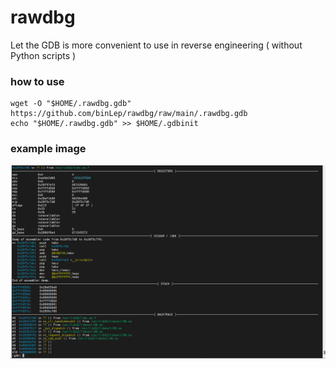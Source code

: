 # rawdbg

Let the GDB is more convenient to use in reverse engineering ( without Python scripts )

### how to use

```shell
wget -O "$HOME/.rawdbg.gdb" https://github.com/binLep/rawdbg/raw/main/.rawdbg.gdb
echo "$HOME/.rawdbg.gdb" >> $HOME/.gdbinit
```

### example image

![](img/example.png)
